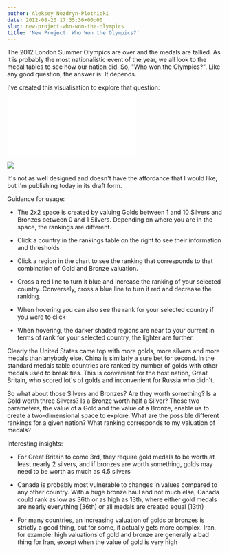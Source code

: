 ```yaml
---
author: Aleksey Nozdryn-Plotnicki
date: 2012-08-20 17:35:36+00:00
slug: new-project-who-won-the-olympics
title: 'New Project: Who Won the Olympics?'
---
```


The 2012 London Summer Olympics are over and the medals are tallied. As it is probably the most nationalistic event of the year, we all look to the medal tables to see how our nation did. So, "Who won the Olympics?". Like any good question, the answer is: It depends.

I've created this visualisation to explore that question: ![](viz/who-won-the-olympics.html)

[![]({filename}/images/screenshot.png)](http://alekseynp.com/portfolio/who-won-the-olympics.html)

It's not as well designed and doesn't have the affordance that I would like, but I'm publishing today in its draft form.

Guidance for usage:
	
  * The 2x2 space is created by valuing Golds between 1 and 10 Silvers and Bronzes between 0 and 1 Silvers. Depending on where you are in the space, the rankings are different.

	
  * Click a country in the rankings table on the right to see their information and thresholds

	
  * Click a region in the chart to see the ranking that corresponds to that combination of Gold and Bronze valuation.

	
  * Cross a red line to turn it blue and increase the ranking of your selected country. Conversely, cross a blue line to turn it red and decrease the ranking.

	
  * When hovering you can also see the rank for your selected country if you were to click

	
  * When hovering, the darker shaded regions are near to your current in terms of rank for your selected country, the lighter are further.

Clearly the United States came top with more golds, more silvers and more medals than anybody else. China is similarly a sure bet for second. In the standard medals table countries are ranked by number of golds with other medals used to break ties. This is convenient for the host nation, Great Britain, who scored lot's of golds and inconvenient for Russia who didn't.

So what about those Silvers and Bronzes? Are they worth something? Is a Gold worth three Silvers? Is a Bronze worth half a Silver? These two parameters, the value of a Gold and the value of a Bronze, enable us to create a two-dimensional space to explore. What are the possible different rankings for a given nation? What ranking corresponds to my valuation of medals?

Interesting insights:
	
  * For Great Britain to come 3rd, they require gold medals to be worth at least nearly 2 silvers, and if bronzes are worth something, golds may need to be worth as much as 4.5 silvers
	
  * Canada is probably most vulnerable to changes in values compared to any other country. With a huge bronze haul and not much else, Canada could rank as low as 36th or as high as 13th, where either gold medals are nearly everything (36th) or all medals are created equal (13th)
	
  * For many countries, an increasing valuation of golds or bronzes is strictly a good thing, but for some, it actually gets more complex. Iran, for example: high valuations of gold and bronze are generally a bad thing for Iran, except when the value of gold is very high
